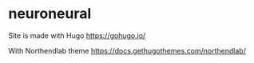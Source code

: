 # neuroneural

Site is made with Hugo https://gohugo.io/

With Northendlab theme https://docs.gethugothemes.com/northendlab/

